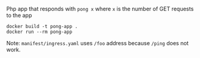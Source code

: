 Php app that responds with `pong x` where `x` is the number of GET requests to the app
```
docker build -t pong-app .
docker run --rm pong-app
```

Note: `manifest/ingress.yaml` uses `/foo` address because `/ping` does not work.
